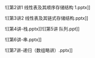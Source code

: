 ![[第2讲1 线性表及其顺序存储结构 1.pptx]]

![[第3讲2 线性表及其链式存储结构.pptx]]

![[第4讲-栈.pptx]]![[第5讲 队列.ppt]]

![[第6讲-串.pptx]]

![[第7讲-递归（数组略讲）.pptx]]
